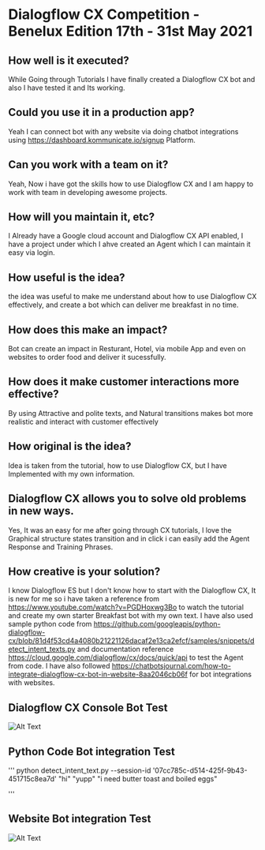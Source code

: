 # Dialogflow CX Competition - Benelux Edition 17th - 31st May 2021


## How well is it executed?
While Going through Tutorials I have finally created a Dialogflow CX bot and also I have tested it and Its working.
## Could you use it in a production app?
Yeah I can connect bot with any website via doing chatbot integrations using https://dashboard.kommunicate.io/signup Platform.
## Can you work with a team on it?
Yeah, Now i have got the skills how to use Dialogflow CX and I am happy to work with team in developing awesome projects.
## How will you maintain it, etc?  
I Already have a Google cloud account and Dialogflow CX API enabled, I have a project under which I ahve created an Agent which I can maintain it easy via login.
## How useful is the idea?
the idea was useful to make me understand about how to use Dialogflow CX effectively, and create a bot which can deliver me breakfast in no time.
## How does this make an impact?
Bot can create an impact in Resturant, Hotel, via mobile App and even on websites to order food and deliver it sucessfully.
## How does it make customer interactions more effective?
By using Attractive and polite texts, and Natural transitions makes bot more realistic and interact with customer effectively
## How original is the idea?
Idea is taken from the tutorial, how to use Dialogflow CX, but I have Implemented with my own information.
## Dialogflow CX allows you to solve old problems in new ways.
Yes, It was an easy for me after going through CX tutorials, I love the Graphical structure states transition and in click i can easily add the Agent Response and Training Phrases.
## How creative is your solution?
I know Dialogflow ES but I don't know how to start with the Dialogflow CX, It is new for me so i have taken a reference from https://www.youtube.com/watch?v=PGDHoxwg3Bo to watch the tutorial and create my own starter Breakfast bot with my own text. I have also used sample python code from https://github.com/googleapis/python-dialogflow-cx/blob/81d4f53cd4a4080b21221126dacaf2e13ca2efcf/samples/snippets/detect_intent_texts.py and documentation reference https://cloud.google.com/dialogflow/cx/docs/quick/api to test the Agent from code. 
I have also followed https://chatbotsjournal.com/how-to-integrate-dialogflow-cx-bot-in-website-8aa2046cb06f for bot integrations with websites.


## Dialogflow CX Console Bot Test


![Alt Text](https://media.giphy.com/media/vFKqnCdLPNOKc/giphy.gif)


## Python Code Bot integration Test


'''
python detect_intent_text.py --session-id '07cc785c-d514-425f-9b43-451715c8ea7d' "hi" "yupp" "i need butter toast and boiled eggs"

'''

## Website Bot integration Test


![Alt Text](https://media.giphy.com/media/vFKqnCdLPNOKc/giphy.gif)